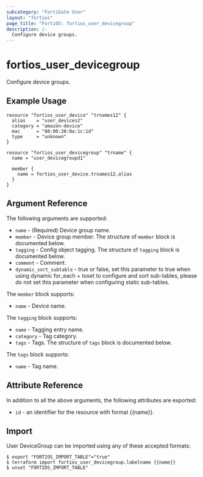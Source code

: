 ```yaml
---
subcategory: "FortiGate User"
layout: "fortios"
page_title: "FortiOS: fortios_user_devicegroup"
description: |-
  Configure device groups.
---
```


# fortios_user_devicegroup
Configure device groups.

## Example Usage

```hcl
resource "fortios_user_device" "trnames12" {
  alias    = "user_devices2"
  category = "amazon-device"
  mac      = "08:00:20:0a:1c:1d"
  type     = "unknown"
}

resource "fortios_user_devicegroup" "trname" {
  name = "user_devicegroupd1"

  member {
    name = fortios_user_device.trnames12.alias
  }
}
```

## Argument Reference


The following arguments are supported:

* `name` - (Required) Device group name.
* `member` - Device group member. The structure of `member` block is documented below.
* `tagging` - Config object tagging. The structure of `tagging` block is documented below.
* `comment` - Comment.
* `dynamic_sort_subtable` - true or false, set this parameter to true when using dynamic for_each + toset to configure and sort sub-tables, please do not set this parameter when configuring static sub-tables.

The `member` block supports:

* `name` - Device name.

The `tagging` block supports:

* `name` - Tagging entry name.
* `category` - Tag category.
* `tags` - Tags. The structure of `tags` block is documented below.

The `tags` block supports:

* `name` - Tag name.


## Attribute Reference

In addition to all the above arguments, the following attributes are exported:
* `id` - an identifier for the resource with format {{name}}.

## Import

User DeviceGroup can be imported using any of these accepted formats:
```
$ export "FORTIOS_IMPORT_TABLE"="true"
$ terraform import fortios_user_devicegroup.labelname {{name}}
$ unset "FORTIOS_IMPORT_TABLE"
```
